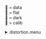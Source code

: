 &#x1F4D7;  = data  
&#x1F4D8;  = flat  
&#x1F4D9;  = dark  
&#x1F4D5;  = calib<details><summary>distortion.menu</summary><blockquote><pre><details><summary>distortion.cbk</summary><blockquote><pre><details><summary>setupDark.rcp</summary><blockquote><pre>shut	in

Integration:0.00 minutes.  Hardware:0.00 minutes. total:0.00 minutes  </pre></blockquote></details><details><summary>&#x1F4D9; dark_01wave_1beam_16sums_10rep_BOTH.rcp</summary><blockquote><pre>shut	in
&#x1F4D9; data	rcam	both	656.28	16
&#x1F4D9; data	rcam	both	656.28	16
&#x1F4D9; data	rcam	both	656.28	16
&#x1F4D9; data	rcam	both	656.28	16
&#x1F4D9; data	rcam	both	656.28	16
&#x1F4D9; data	rcam	both	656.28	16
&#x1F4D9; data	rcam	both	656.28	16
&#x1F4D9; data	rcam	both	656.28	16
&#x1F4D9; data	rcam	both	656.28	16
&#x1F4D9; data	rcam	both	656.28	16

Integration:1.05 minutes.  Hardware:0.00 minutes. total:1.05 minutes  </pre></blockquote></details><details><summary>setupFlat.rcp</summary><blockquote><pre>diffuser	in
cover	out
occ	out
shut	out
calib	out

Integration:0.00 minutes.  Hardware:1.00 minutes. total:1.00 minutes  </pre></blockquote></details><details><summary>setupFlat.rcp</summary><blockquote><pre>diffuser	in
cover	out
occ	out
shut	out
calib	out

Integration:0.00 minutes.  Hardware:1.00 minutes. total:1.00 minutes  </pre></blockquote></details><details><summary>637_FW.rcp</summary><blockquote><pre>prefilterrange	637

Integration:0.00 minutes.  Hardware:0.42 minutes. total:0.42 minutes  </pre></blockquote></details><details><summary>&#x1F4D8; 637_01wave_2beam_16sums_16rep_BOTH.rcp</summary><blockquote><pre>&#x1F4D8; data	rcam	both	637.40	16
&#x1F4D8; data	tcam	both	637.40	16

Integration:0.21 minutes.  Hardware:0.00 minutes. total:0.21 minutes  </pre></blockquote></details><details><summary>670_FW.rcp</summary><blockquote><pre>prefilterrange	670

Integration:0.00 minutes.  Hardware:0.42 minutes. total:0.42 minutes  </pre></blockquote></details><details><summary>&#x1F4D8; 637_01wave_2beam_16sums_16rep_BOTH.rcp</summary><blockquote><pre>&#x1F4D8; data	rcam	both	637.40	16
&#x1F4D8; data	tcam	both	637.40	16

Integration:0.21 minutes.  Hardware:0.00 minutes. total:0.21 minutes  </pre></blockquote></details><details><summary>706_FW.rcp</summary><blockquote><pre>prefilterrange	706

Integration:0.00 minutes.  Hardware:0.42 minutes. total:0.42 minutes  </pre></blockquote></details><details><summary>&#x1F4D8; 706_01wave_2beam_16sums_16rep_BOTH.rcp</summary><blockquote><pre>&#x1F4D8; data	rcam	both	706.20	16
&#x1F4D8; data	tcam	both	706.20	16

Integration:0.21 minutes.  Hardware:0.00 minutes. total:0.21 minutes  </pre></blockquote></details><details><summary>761_FW.rcp</summary><blockquote><pre>prefilterrange	761

Integration:0.00 minutes.  Hardware:0.42 minutes. total:0.42 minutes  </pre></blockquote></details><details><summary>&#x1F4D8; 706_01wave_2beam_16sums_16rep_BOTH.rcp</summary><blockquote><pre>&#x1F4D8; data	rcam	both	706.20	16
&#x1F4D8; data	tcam	both	706.20	16

Integration:0.21 minutes.  Hardware:0.00 minutes. total:0.21 minutes  </pre></blockquote></details><details><summary>789_FW.rcp</summary><blockquote><pre>prefilterrange	789

Integration:0.00 minutes.  Hardware:0.42 minutes. total:0.42 minutes  </pre></blockquote></details><details><summary>&#x1F4D8; 789_01wave_2beam_16sums_16rep_BOTH.rcp</summary><blockquote><pre>&#x1F4D8; data	rcam	both	789.40	16
&#x1F4D8; data	tcam	both	789.40	16

Integration:0.21 minutes.  Hardware:0.00 minutes. total:0.21 minutes  </pre></blockquote></details><details><summary>802_FW.rcp</summary><blockquote><pre>prefilterrange	802

Integration:0.00 minutes.  Hardware:0.42 minutes. total:0.42 minutes  </pre></blockquote></details><details><summary>&#x1F4D8; 802_01wave_2beam_16sums_16rep_BOTH.rcp</summary><blockquote><pre>&#x1F4D8; data	rcam	both	802.41	16
&#x1F4D8; data	tcam	both	802.41	16

Integration:0.21 minutes.  Hardware:0.00 minutes. total:0.21 minutes  </pre></blockquote></details><details><summary>991_FW.rcp</summary><blockquote><pre>prefilterrange	991

Integration:0.00 minutes.  Hardware:0.42 minutes. total:0.42 minutes  </pre></blockquote></details><details><summary>&#x1F4D8; 991_01wave_2beam_16sums_16rep_BOTH.rcp</summary><blockquote><pre>&#x1F4D8; data	rcam	both	991.26	16
&#x1F4D8; data	tcam	both	991.26	16

Integration:0.21 minutes.  Hardware:0.00 minutes. total:0.21 minutes  </pre></blockquote></details><details><summary>1074_FW.rcp</summary><blockquote><pre>prefilterrange	1074

Integration:0.00 minutes.  Hardware:0.42 minutes. total:0.42 minutes  </pre></blockquote></details><details><summary>&#x1F4D8; 1074_01wave_2beam_16sums_16rep_BOTH.rcp</summary><blockquote><pre>&#x1F4D8; data	rcam	both	1074.70	16
&#x1F4D8; data	tcam	both	1074.70	16

Integration:0.21 minutes.  Hardware:0.00 minutes. total:0.21 minutes  </pre></blockquote></details><details><summary>1079_FW.rcp</summary><blockquote><pre>prefilterrange	1079

Integration:0.00 minutes.  Hardware:0.42 minutes. total:0.42 minutes  </pre></blockquote></details><details><summary>&#x1F4D8; 1079_01wave_2beam_16sums_16rep_BOTH.rcp</summary><blockquote><pre>&#x1F4D8; data	rcam	both	1079.80	16
&#x1F4D8; data	tcam	both	1079.80	16

Integration:0.21 minutes.  Hardware:0.00 minutes. total:0.21 minutes  </pre></blockquote></details><details><summary>setupDark.rcp</summary><blockquote><pre>shut	in

Integration:0.00 minutes.  Hardware:0.00 minutes. total:0.00 minutes  </pre></blockquote></details>
Integration:2.94 minutes.  Hardware:5.75 minutes. total:8.69 minutes  </pre></blockquote></details></pre></blockquote></details>